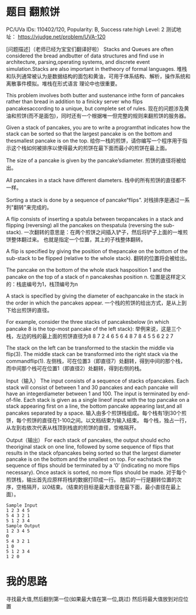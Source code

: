 # 题目 翻煎饼

PC/UVa IDs: 110402/120,
Popularity: B, Success rate:high Level: 2
测试地址：
https://vjudge.net/problem/UVA-120

[问题描述]（老师已经为宝宝们翻译好啦）
Stacks and Queues are often considered the bread andbutter of data structures
and find use in architecture, parsing,operating systems,
 and discrete event simulation.Stacks are also important in thetheory of formal languages.
堆栈和队列通常被认为是数据结构的面包和黄油，可用于体系结构、解析，操作系统和离散事件模拟。堆栈在形式语言
理论中也很重要。

This problem involves both butter and sustenance inthe form of pancakes rather
 than bread in addition to a finicky server who flips pancakesaccording to a unique, but
 complete set of rules.
现在的问题涉及黄油和煎饼(而不是面包)，同时还有一个根据唯一但完整的规则来翻煎饼的服务器。

Given a stack of pancakes, you are to write a programthat indicates how the stack can be sorted
so that the largest pancake is on the bottom and thesmallest pancake is on the top.
给你一栈的煎饼，请你编写一个程序用于指示这个栈如何被排序以使得最大的煎饼在最下面而最小的煎饼在最上面。

The size of a pancake is given by the pancake’sdiameter.
煎饼的直径将被给出。

All pancakes in a stack have different diameters.
栈中的所有煎饼的直径都不一样。

Sorting a stack is done by a sequence of pancake“flips”.
对栈排序是通过一系列"翻转"来完成的。

A flip consists of inserting a spatula between twopancakes in a stack
and flipping (reversing) all the pancakes on thespatula (reversing the sub-stack).
一次翻转的意思是：在两个煎饼之间插入铲子，然后将铲子上面的一堆煎饼整体翻过来。
也就是指定一个位置，其上的子栈整体翻转。

A flip is specified by giving the position of thepancake on the bottom of the sub-stack to
be flipped (relative to the whole stack).
翻转的位置将会被给出。

The pancake on the bottom of the whole stack hasposition 1
and the pancake on the top of a stack of n pancakeshas position n.
位置是这样定义的：栈底编号为1，栈顶编号为n

A stack is specified by giving the diameter of eachpancake in the stack in the order in which
the pancakes appear.
一个栈的煎饼的给出方式，是从上到下给出煎饼的直径。

For example, consider the three stacks of pancakesbelow (in which pancake 8 is the top-most
pancake of the left stack):
举例来说，这是三个栈，左边的栈的最上面的煎饼直径为8
8 7 2
4 6 5
6 4 8
7 8 4
5 5 6
2 2 7

The stack on the left can be transformed to the stackin the middle via flip(3).
The middle stack can be transformed into the right stack via the commandflip(1).
左侧栈，可在位置3（即直径7）处翻转，得到中间的那个栈，
而中间那个栈可在位置1（即直径2）处翻转，得到右侧的栈。

Input（输入）
The input consists of a sequence of stacks ofpancakes.
Each stack will consist of between 1 and 30 pancakes and each pancake
will have an integerdiameter between 1 and 100. The input is terminated by end-of-file.
Each stack is given as a single lineof input with the top pancake on a stack appearing
first on a line, the bottom pancake appearing last,and all pancakes separated by a space.
输入由多个煎饼栈组成。每个栈有1到30个煎饼，每个煎饼的直径在1-100之间。以文档结束为输入结束。
每个栈，独占一行，从左到右依次代表从栈顶到栈底的煎饼的直径，空格隔开。

Output（输出）
For each stack of pancakes, the output should echo theoriginal stack on one line, followed by
some sequence of flips that results in the stack ofpancakes being sorted so that the largest
diameter pancake is on the bottom and the smallest on top. For eachstack the sequence of flips
 should be terminated by a ‘0’ (indicating no more flips necessary). Once astack is sorted, no
 more flips should be made.
对于每个煎饼栈，输出首先应原样将栈的数据打印成一行。
随后的一行是翻转位置的次序，空格隔开，以0结束。（结束的目标是最大直径在最下面，最小直径在最上面）。
```
Sample Input
1 2 3 4 5
5 4 3 2 1
5 1 2 3 4
Sample Output
1 2 3 4 5
0
5 4 3 2 1
1 0
5 1 2 3 4
1 2 0
```


# **我的思路**
寻找最大值,然后翻到第一位(如果最大值在第一位,跳过)
然后将最大值放到对应位置
